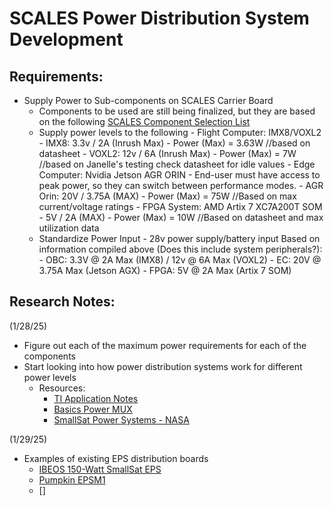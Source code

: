 # SCALES Power Distribution System Development

## Requirements:
- Supply Power to Sub-components on SCALES Carrier Board
   - Components to be used are still being finalized, but they are based on the following [SCALES Component Selection List](https://livecsupomona.sharepoint.com/:x:/r/sites/broncospacelab/Shared%20Documents/SCALES%20-%20General/Documentation/Hardware/SCALES%20Hardware%20Component%20Selection.xlsx?d=w0a79ca0a7f3241a1b204a2bc7466c9c3&csf=1&web=1&e=7n6GZM)
   - Supply power levels to the following
         - Flight Computer: IMX8/VOXL2
            - IMX8: 3.3v / 2A (Inrush Max) - Power (Max) = 3.63W //based on datasheet
            - VOXL2: 12v / 6A (Inrush Max) - Power (Max) = 7W //based on Janelle's testing check datasheet for idle values
         - Edge Computer: Nvidia Jetson AGR ORIN
            - End-user must have access to peak power, so they can switch between performance modes.
            - AGR Orin: 20V / 3.75A (MAX) - Power (Max) = 75W //Based on max current/voltage ratings
         - FPGA System: AMD Artix 7 XC7A200T SOM 
            - 5V / 2A (MAX) - Power (Max) = 10W //Based on datasheet and max utilization data
   - Standardize Power Input
         - 28v power supply/battery input
            Based on information compiled above (Does this include system peripherals?):
               - OBC: 3.3V @ 2A Max (IMX8) / 12v @ 6A Max (VOXL2)
               - EC: 20V @ 3.75A Max (Jetson AGX)
               - FPGA: 5V @ 2A Max (Artix 7 SOM)
   

## Research Notes:
(1/28/25)
- Figure out each of the maximum power requirements for each of the components
- Start looking into how power distribution systems work for different power levels
   * Resources: 
      - [TI Application Notes](https://www.ti.com/lit/an/slva887/slva887.pdf?ts=1738125836647&ref_url=https%3A%2F%2Fwww.ti.com%2Fproduct%2FTPS22993)
      - [Basics Power MUX](https://www.ti.com/lit/an/slvae51a/slvae51a.pdf?ts=1738126325034&ref_url=https%3A%2F%2Fwww.ti.com%2Fproduct%2FTPS2115A)
      - [SmallSat Power Systems - NASA](https://www.nasa.gov/smallsat-institute/sst-soa/power-subsystems/#:~:text=Power%20storage%20is%20typically%20applied,control%20to%20spacecraft%20electrical%20loads.)

(1/29/25)
- Examples of existing EPS distribution boards
   * [IBEOS 150-Watt SmallSat EPS](https://www.ibeos.com/150w-eps-datasheet)
   * [Pumpkin EPSM1](https://www.pumpkininc.com/space/datasheet/710-01952-C_DS_EPSM_1.pdf)
   * []




